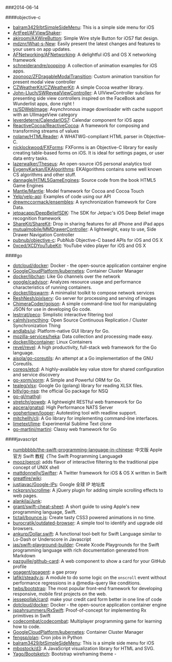 ###2014-06-14

####objective-c
* [balram3429/btSimpleSideMenu](https://github.com/balram3429/btSimpleSideMenu): This is a simple side menu for iOS
* [ArtFeel/AFViewShaker](https://github.com/ArtFeel/AFViewShaker): 
* [akiroom/AXWireButton](https://github.com/akiroom/AXWireButton): Simple Wire style Button for iOS7 flat design.
* [mdznr/What-s-New](https://github.com/mdznr/What-s-New): Easily present the latest changes and features to your users on app updates.
* [AFNetworking/AFNetworking](https://github.com/AFNetworking/AFNetworking): A delightful iOS and OS X networking framework
* [schneiderandre/popping](https://github.com/schneiderandre/popping): A collection of animation examples for iOS apps.
* [zoonooz/ZFDragableModalTransition](https://github.com/zoonooz/ZFDragableModalTransition): Custom animation transition for present modal view controller
* [CZWeatherKit/CZWeatherKit](https://github.com/CZWeatherKit/CZWeatherKit): A simple Cocoa weather library.
* [John-Lluch/SWRevealViewController](https://github.com/John-Lluch/SWRevealViewController): A UIViewController subclass for presenting side view controllers inspired on the FaceBook and Wunderlist apps, done right !
* [rs/SDWebImage](https://github.com/rs/SDWebImage): Asynchronous image downloader with cache support with an UIImageView category
* [leverdeterre/CalendarIOS7](https://github.com/leverdeterre/CalendarIOS7): Calendar component for iOS apps
* [ReactiveCocoa/ReactiveCocoa](https://github.com/ReactiveCocoa/ReactiveCocoa): A framework for composing and transforming streams of values
* [nolanw/HTMLReader](https://github.com/nolanw/HTMLReader): A WHATWG-compliant HTML parser in Objective-C.
* [nicklockwood/FXForms](https://github.com/nicklockwood/FXForms):  FXForms is an Objective-C library for easily creating table-based forms on iOS. It is ideal for settings pages, or user data entry tasks.
* [lazerwalker/Theseus](https://github.com/lazerwalker/Theseus): An open-source iOS personal analytics tool
* [EvgenyKarkan/EKAlgorithms](https://github.com/EvgenyKarkan/EKAlgorithms): EKAlgorithms contains some well known CS algorithms and other stuff.
* [dannagle/HTML5GameEngines](https://github.com/dannagle/HTML5GameEngines): Source code from the book HTML5 Game Engines
* [Mantle/Mantle](https://github.com/Mantle/Mantle): Model framework for Cocoa and Cocoa Touch
* [Yelp/yelp-api](https://github.com/Yelp/yelp-api): Examples of code using our API
* [drewmccormack/ensembles](https://github.com/drewmccormack/ensembles): A synchronization framework for Core Data.
* [jetpacapp/DeepBeliefSDK](https://github.com/jetpacapp/DeepBeliefSDK): The SDK for Jetpac's iOS Deep Belief image recognition framework
* [ShareKit/ShareKit](https://github.com/ShareKit/ShareKit): Drop in sharing features for all iPhone and iPad apps
* [mutualmobile/MMDrawerController](https://github.com/mutualmobile/MMDrawerController):  A lightweight, easy to use, Side Drawer Navigation Controller
* [pubnub/objective-c](https://github.com/pubnub/objective-c): PubNub Objective-C based APIs for iOS and OS X
* [0xced/XCDYouTubeKit](https://github.com/0xced/XCDYouTubeKit): YouTube video player for iOS and OS X

####go
* [dotcloud/docker](https://github.com/dotcloud/docker): Docker - the open-source application container engine
* [GoogleCloudPlatform/kubernetes](https://github.com/GoogleCloudPlatform/kubernetes): Container Cluster Manager
* [docker/libchan](https://github.com/docker/libchan): Like Go channels over the network
* [google/cadvisor](https://github.com/google/cadvisor): Analyzes resource usage and performance characteristics of running containers.
* [docker/libswarm](https://github.com/docker/libswarm): A minimalist toolkit to compose network services
* [ReshNesh/pixlserv](https://github.com/ReshNesh/pixlserv): Go server for processing and serving of images
* [ChimeraCoder/gojson](https://github.com/ChimeraCoder/gojson): A simple command-line tool for manipulating JSON for use in developing Go code. 
* [lestrrat/peco](https://github.com/lestrrat/peco): Simplistic interactive filtering tool
* [calmh/syncthing](https://github.com/calmh/syncthing): Open Source Continuous Replication / Cluster Synchronization Thing
* [andlabs/ui](https://github.com/andlabs/ui): Platform-native GUI library for Go.
* [mozilla-services/heka](https://github.com/mozilla-services/heka): Data collection and processing made easy.
* [docker/libcontainer](https://github.com/docker/libcontainer): Linux Containers
* [revel/revel](https://github.com/revel/revel): A high productivity, full-stack web framework for the Go language.
* [aisola/go-coreutils](https://github.com/aisola/go-coreutils): An attempt at a Go implementation of the GNU Coreutils.
* [coreos/etcd](https://github.com/coreos/etcd): A highly-available key value store for shared configuration and service discovery
* [go-xorm/xorm](https://github.com/go-xorm/xorm): A Simple and Powerful ORM for Go.
* [tealeg/xlsx](https://github.com/tealeg/xlsx): Google Go (golang) library for reading XLSX files.
* [bitly/go-nsq](https://github.com/bitly/go-nsq): the official Go package for NSQ
* [go-gl/mathgl](https://github.com/go-gl/mathgl): 
* [stretchr/goweb](https://github.com/stretchr/goweb): A lightweight RESTful web framework for Go
* [apcera/gnatsd](https://github.com/apcera/gnatsd): High Performance NATS Server
* [gophertown/looper](https://github.com/gophertown/looper): Autotesting tool with readline support.
* [mitchellh/cli](https://github.com/mitchellh/cli): A Go library for implementing command-line interfaces.
* [limetext/lime](https://github.com/limetext/lime): Experimental Sublime Text clone
* [go-martini/martini](https://github.com/go-martini/martini): Classy web framework for Go

####javascript
* [numbbbbb/the-swift-programming-language-in-chinese](https://github.com/numbbbbb/the-swift-programming-language-in-chinese): 中文版 Apple 官方 Swift 教程《The Swift Programming Language》
* [mooz/percol](https://github.com/mooz/percol): adds flavor of interactive filtering to the traditional pipe concept of UNIX shell
* [mattdonnelly/Swifter](https://github.com/mattdonnelly/Swifter): A Twitter framework for iOS & OS X written in Swift
* [greatfire/wiki](https://github.com/greatfire/wiki): 
* [justjavac/Google-IPs](https://github.com/justjavac/Google-IPs): Google 全球 IP 地址库
* [nckprsn/scrollme](https://github.com/nckprsn/scrollme): A jQuery plugin for adding simple scrolling effects to web pages.
* [alankila/Junk](https://github.com/alankila/Junk): 
* [grant/swift-cheat-sheet](https://github.com/grant/swift-cheat-sheet): A short guide to using Apple's new programming language, Swift.
* [tictail/bounce.js](https://github.com/tictail/bounce.js): Create tasty CSS3 powered animations in no time.
* [burocratik/outdated-browser](https://github.com/burocratik/outdated-browser): A simple tool to identify and upgrade old browsers.
* [ankurp/Dollar.swift](https://github.com/ankurp/Dollar.swift): A functional tool-belt for Swift Language similar to Lo-Dash or Underscore in Javascript
* [jas/swift-playground-builder](https://github.com/jas/swift-playground-builder): Create Xcode Playgrounds for the Swift programming language with rich documentation generated from Markdown
* [pazguille/github-card](https://github.com/pazguille/github-card): A web component to show a card for your GitHub profile
* [goagent/goagent](https://github.com/goagent/goagent): a gae proxy
* [lafikl/steady.js](https://github.com/lafikl/steady.js): A module to do some logic on the `onscroll` event without performance regressions in a @media-query like conditions.
* [twbs/bootstrap](https://github.com/twbs/bootstrap): The most popular front-end framework for developing responsive, mobile first projects on the web.
* [jessepollak/card](https://github.com/jessepollak/card): make your credit card form better in one line of code
* [dotcloud/docker](https://github.com/dotcloud/docker): Docker - the open-source application container engine
* [jspahrsummers/RxSwift](https://github.com/jspahrsummers/RxSwift): Proof-of-concept for implementing Rx primitives in Swift
* [codecombat/codecombat](https://github.com/codecombat/codecombat): Multiplayer programming game for learning how to code.
* [GoogleCloudPlatform/kubernetes](https://github.com/GoogleCloudPlatform/kubernetes): Container Cluster Manager
* [fengsp/plan](https://github.com/fengsp/plan): Cron jobs in Python
* [balram3429/btSimpleSideMenu](https://github.com/balram3429/btSimpleSideMenu): This is a simple side menu for iOS
* [mbostock/d3](https://github.com/mbostock/d3): A JavaScript visualization library for HTML and SVG.
* [Yago/Bootsketch](https://github.com/Yago/Bootsketch): Bootstrap wireframing theme - 
